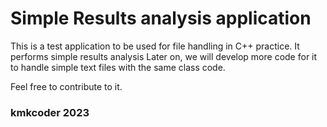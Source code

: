 # Simple Results analysis application
This is a test application to be used for file handling in C++ practice.
It performs simple results analysis
Later on, we will develop more code for it to handle simple text files with the same class code.

Feel free to contribute to it.

### kmkcoder 2023
